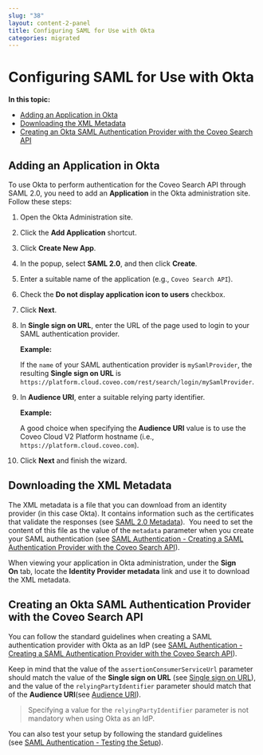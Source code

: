 ```yaml
---
slug: "38"
layout: content-2-panel
title: Configuring SAML for Use with Okta
categories: migrated
---
```


# Configuring SAML for Use with Okta

**In this topic:**

-   [Adding an Application in Okta](#adding-an-application-in-okta)
-   [Downloading the XML Metadata](#downloading-the-xml-metadata)
-   [Creating an Okta SAML Authentication Provider with the Coveo Search API](#creating-an-okta-saml-authentication-provider-with-the-coveo-search-api)

## Adding an Application in Okta

To use Okta to perform authentication for the Coveo Search API through SAML 2.0, you need to add an **Application** in the Okta administration site. Follow these steps:

1.  Open the Okta Administration site.
2.  Click the **Add Application** shortcut.
3.  Click **Create New App**.
4.  In the popup, select **SAML 2.0**, and then click **Create**.
5.  Enter a suitable name of the application (e.g., `Coveo Search API`).
6.  Check the **Do not display application icon to users** checkbox.
7.  Click **Next**.
8.  In **Single sign on URL**, enter the URL of the page used to login to your SAML authentication provider.

    **Example:**

    If the `name` of your SAML authentication provider is `mySamlProvider`, the resulting **Single sign on URL** is `https://platform.cloud.coveo.com/rest/search/login/mySamlProvider`.

9.  In **Audience URI**, enter a suitable relying party identifier.

    **Example:**

    A good choice when specifying the **Audience URI** value is to use the Coveo Cloud V2 Platform hostname (i.e., `https://platform.cloud.coveo.com`).

10. Click **Next** and finish the wizard.

## Downloading the XML Metadata

The XML metadata is a file that you can download from an identity provider (in this case Okta). It contains information such as the certificates that validate the responses (see [SAML 2.0 Metadata](https://en.wikipedia.org/wiki/SAML_2.0#SAML_2.0_Metadata)).  You need to set the content of this file as the value of the `metadata` parameter when you create your SAML authentication (see [SAML Authentication - Creating a SAML Authentication Provider with the Coveo Search API](https://developers.coveo.com/x/pw8vAg#SAMLAuthentication-CreatingASAMLAuthenticationProviderWithTheCoveoSearchAPI)).

When viewing your application in Okta administration, under the **Sign On** tab, locate the **Identity Provider metadata** link and use it to download the XML metadata.

## Creating an Okta SAML Authentication Provider with the Coveo Search API

You can follow the standard guidelines when creating a SAML authentication provider with Okta as an IdP (see [SAML Authentication - Creating a SAML Authentication Provider with the Coveo Search API](https://developers.coveo.com/x/pw8vAg#SAMLAuthentication-CreatingASAMLAuthenticationProviderWithTheCoveoSearchAPI)).

Keep in mind that the value of the `assertionConsumerServiceUrl` parameter should match the value of the **Single sign on URL** (see [Single sign on URL](Configuring_SAML_for_Use_with_Okta)), and the value of the `relyingPartyIdentifier` parameter should match that of the **Audience URI**(see [Audience URI](Configuring_SAML_for_Use_with_Okta)).

> Specifying a value for the `relyingPartyIdentifier` parameter is not mandatory when using Okta as an IdP.

You can also test your setup by following the standard guidelines (see [SAML Authentication - Testing the Setup](https://developers.coveo.com/x/pw8vAg#SAMLAuthentication-TestingtheSetup)).
